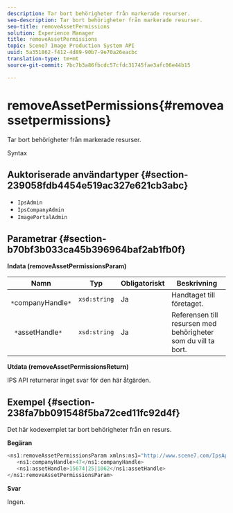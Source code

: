 ```yaml
---
description: Tar bort behörigheter från markerade resurser.
seo-description: Tar bort behörigheter från markerade resurser.
seo-title: removeAssetPermissions
solution: Experience Manager
title: removeAssetPermissions
topic: Scene7 Image Production System API
uuid: 5a351862-f412-4d89-90b7-9e70a26eacbc
translation-type: tm+mt
source-git-commit: 7bc7b3a86fbcdc57cfdc31745fae3afc06e44b15

---
```



# removeAssetPermissions{#removeassetpermissions}

Tar bort behörigheter från markerade resurser.

Syntax

## Auktoriserade användartyper {#section-239058fdb4454e519ac327e621cb3abc}

* `IpsAdmin`
* `IpsCompanyAdmin`
* `ImagePortalAdmin`

## Parametrar {#section-b70bf3b033ca45b396964baf2ab1fb0f}

**Indata (removeAssetPermissionsParam)**

| Namn | Typ | Obligatoriskt | Beskrivning |
|---|---|---|---|
| ` *`companyHandle`*` | `xsd:string` | Ja | Handtaget till företaget. |
| ` *`assetHandle`*` | `xsd:string` | Ja | Referensen till resursen med behörigheter som du vill ta bort. |

**Utdata (removeAssetPermissionsReturn)**

IPS API returnerar inget svar för den här åtgärden.

## Exempel {#section-238fa7bb091548f5ba72ced11fc92d4f}

Det här kodexemplet tar bort behörigheter från en resurs.

**Begäran**

```java
<ns1:removeAssetPermissionsParam xmlns:ns1="http://www.scene7.com/IpsApi/xsd">
   <ns1:companyHandle>47</ns1:companyHandle>
   <ns1:assetHandle>15674|25|1062</ns1:assetHandle>
</ns1:removeAssetPermissionsParam>
```

**Svar**

Ingen.
